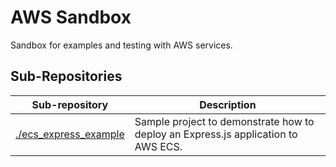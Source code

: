 # AWS Sandbox

Sandbox for examples and testing with AWS services.

## Sub-Repositories

| Sub-repository | Description |
| --- | --- |
| [./ecs_express_example](./ecs_express_example) | Sample project to demonstrate how to deploy an Express.js application to AWS ECS. |